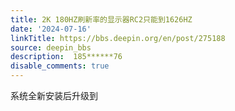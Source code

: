 ```yaml
---
title: 2K 180HZ刷新率的显示器RC2只能到1626HZ
date: '2024-07-16'
linkTitle: https://bbs.deepin.org/en/post/275188
source: deepin_bbs
description:  185******76 
disable_comments: true
---
```

系统全新安装后升级到
